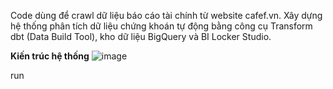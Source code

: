 Code dùng để crawl dữ liệu báo cáo tài chính từ website cafef.vn. Xây dựng hệ thống phân tích dữ liệu chứng khoán tự động bằng công cụ Transform dbt (Data Build Tool), kho dữ liệu BigQuery và BI Locker Studio.

**Kiến trúc hệ thống**
![image](https://github.com/rossery0204/scrappeBCTC/assets/104888871/c2a17d79-9db1-481f-989e-6a9c215e0192)

run
